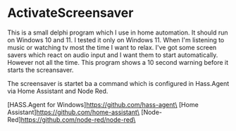 # ActivateScreensaver

This is a small delphi program which I use in home automation.
It should run on Windows 10 and 11. I tested it only on Windows 11.
When I'm listening to music or watching tv most the time I want to relax.
I've got some screen savers which react on audio input and I want them to start automatically.
However not all the time. This program shows a 10 second warning before it starts the screansaver.

The screensaver is startet ba a command which is configured in Hass.Agent via Home Assistant and Node Red.

[HASS.Agent for Windows]https://github.com/hass-agent\
[Home Assistant]https://github.com/home-assistant\
[Node-Red]https://github.com/node-red/node-red\

